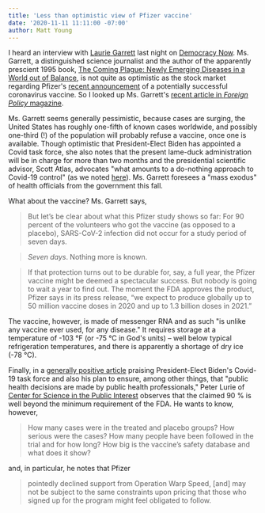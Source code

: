```yaml
---
title: 'Less than optimistic view of Pfizer vaccine'
date: '2020-11-11 11:11:00 -07:00'
author: Matt Young
---
```


I heard an interview with [Laurie Garrett](https://en.wikipedia.org/wiki/Laurie_Garrett) last night on [Democracy Now](https://www.democracynow.org/). Ms. Garrett, a distinguished science journalist and the author of the apparently prescient 1995 book, [The Coming Plague: Newly Emerging Diseases in a World out of Balance](https://www.amazon.com/Coming-Plague-Emerging-Diseases-Balance/dp/0140250913), is not quite as optimistic as the stock market regarding Pfizer's [recent announcement](https://www.pfizer.com/news/press-release/press-release-detail/pfizer-and-biontech-announce-vaccine-candidate-against) of a potentially successful coronavirus vaccine. So I looked up Ms. Garrett's [recent article in *Foreign Policy* magazine](https://foreignpolicy.com/2020/11/10/the-vaccine-news-is-good-heres-the-bad-news/).

Ms. Garrett seems generally pessimistic, because cases are surging, the United States has roughly one-fifth of known cases worldwide, and possibly one-third (!) of the population will probably refuse a vaccine, once one is available. Though optimistic that President-Elect Biden has appointed a Covid task force, she also notes that the present lame-duck administration will be in charge for more than two months and the presidential scientific advisor, Scott Atlas, advocates "what amounts to a do-nothing approach to Covid-19 control" (as we noted [here](https://pandasthumb.org/archives/2020/11/are-creationists-dictating.html)). Ms. Garrett foresees a "mass exodus" of health officials from the government this fall.

What about the vaccine? Ms. Garrett says,

<!--more-->

>But let’s be clear about what this Pfizer study shows so far: For 90 percent of the volunteers who got the vaccine (as opposed to a placebo), SARS-CoV-2 infection did not occur for a study period of seven days.

>*Seven days*. Nothing more is known.

>If that protection turns out to be durable for, say, a full year, the Pfizer vaccine might be deemed a spectacular success. But nobody is going to wait a year to find out. The moment the FDA approves the product, Pfizer says in its press release, “we expect to produce globally up to 50 million vaccine doses in 2020 and up to 1.3 billion doses in 2021.”

The vaccine, however, is made of messenger RNA and as such "is unlike any vaccine ever used, for any disease." It requires storage at a temperature of -103&nbsp;°F (or -75&nbsp;°C in God's units) – well below typical refrigeration temperatures, and there is apparently a shortage of dry ice (-78&nbsp;°C). 

Finally, in a [generally positive article](https://cspinet.org/news/beyond-the-curve/causes-for-hope) praising President-Elect Biden's Covid-19 task force and also his plan to ensure, among other things, that "public health decisions are made by public health professionals," Peter Lurie of [Center for Science in the Public Interest](https://www.cspinet.org/) observes that the claimed 90&nbsp;% is well beyond the minimum requirement of the FDA. He wants to know, however,

>How many cases were in the treated and placebo groups? How serious were the cases? How many people have been followed in the trial and for how long? How big is the vaccine’s safety database and what does it show?

and, in particular, he notes that Pfizer

>pointedly declined support from Operation Warp Speed, [and] may not be subject to the same constraints upon pricing that those who signed up for the program might feel obligated to follow.
